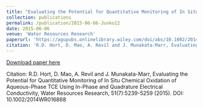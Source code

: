 ```yaml
---
title: "Evaluating the Potential for Quantitative Monitoring of In Situ Chemical Oxidation of Aqueous-Phase TCE Using In-Phase and Quadrature Electrical Conductivity"
collection: publications
permalink: /publication/2015-06-06-Junko12
date: 2015-06-06
venue: 'Water Resources Research'
paperurl: 'https://agupubs.onlinelibrary.wiley.com/doi/abs/10.1002/2014WR016868'
citation: 'R.D. Hort, D. Mao, A. Revil and J. Munakata-Marr, Evaluating the Potential for Quantitative Monitoring of In Situ Chemical Oxidation of Aqueous-Phase TCE Using In-Phase and Quadrature Electrical Conductivity, Water Resources Research, 51(7):5239-5259 (2015). DOI: 10.1002/2014WR016868'
---
```


<a href='https://agupubs.onlinelibrary.wiley.com/doi/abs/10.1002/2014WR016868'>Download paper here</a>

Citation: R.D. Hort, D. Mao, A. Revil and J. Munakata-Marr, Evaluating the Potential for Quantitative Monitoring of In Situ Chemical Oxidation of Aqueous-Phase TCE Using In-Phase and Quadrature Electrical Conductivity, Water Resources Research, 51(7):5239-5259 (2015). DOI: 10.1002/2014WR016868